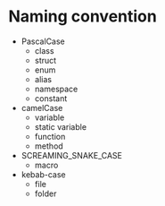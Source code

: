# Naming convention

 - PascalCase 
    - class
    - struct
    - enum
    - alias
    - namespace
    - constant
 - camelCase 
    - variable
    - static variable
    - function
    - method
 - SCREAMING_SNAKE_CASE
    - macro
 - kebab-case
    - file
    - folder

